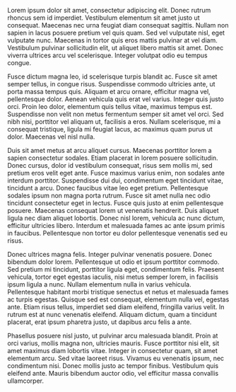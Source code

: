 Lorem ipsum dolor sit amet, consectetur adipiscing elit. Donec rutrum rhoncus sem id imperdiet. Vestibulum elementum sit amet justo ut consequat. Maecenas nec urna feugiat diam consequat sagittis. Nullam non sapien in lacus posuere pretium vel quis quam. Sed vel vulputate nisl, eget vulputate nunc. Maecenas in tortor quis eros mattis pulvinar at vel diam. Vestibulum pulvinar sollicitudin elit, ut aliquet libero mattis sit amet. Donec viverra ultrices arcu vel scelerisque. Integer volutpat odio eu tempus congue.

Fusce dictum magna leo, id scelerisque turpis blandit ac. Fusce sit amet semper tellus, in congue risus. Suspendisse commodo ultricies ante, ut porta massa tempus quis. Aliquam et arcu ornare, efficitur magna vel, pellentesque dolor. Aenean vehicula quis erat vel varius. Integer quis justo orci. Proin leo dolor, elementum quis tellus vitae, maximus tempus est. Suspendisse non velit non metus fermentum semper sit amet vel orci. Sed nibh nisi, porttitor vel aliquam ut, facilisis a eros. Nullam scelerisque, mi a consequat tristique, ligula mi feugiat lacus, ac maximus quam purus ut dolor. Maecenas vel nisl nulla.

Duis sit amet metus at arcu aliquet cursus. Maecenas porttitor lorem a sapien consectetur sodales. Etiam placerat in lorem posuere sollicitudin. Donec cursus, dolor id vestibulum consequat, risus sem mollis mi, sed pretium eros velit eget ante. Fusce maximus varius enim, non sodales ante interdum porttitor. Suspendisse dui dui, condimentum eget tincidunt vitae, tincidunt a arcu. Donec faucibus vitae leo eget pretium. Pellentesque sodales ipsum non magna porta rutrum. Fusce sit amet nulla nec odio tincidunt consectetur eget in lectus. Fusce quis justo at enim pellentesque posuere. Maecenas consequat lorem ut venenatis hendrerit. Duis aliquet ligula nec diam aliquet lobortis. Donec nisl lorem, vehicula ac nunc dictum, efficitur ultricies libero. Interdum et malesuada fames ac ante ipsum primis in faucibus. Pellentesque non tortor eu dolor pellentesque venenatis sed eu risus.

Donec ultrices magna felis. Integer pulvinar venenatis posuere. Donec bibendum dolor lorem. Pellentesque ut odio et ipsum porttitor commodo. Sed pretium mi tincidunt, porttitor ligula eget, condimentum felis. Praesent vehicula, tortor eget egestas iaculis, nisi metus semper lorem, in facilisis ipsum ligula a nunc. Nullam elementum nulla in varius vehicula. Pellentesque habitant morbi tristique senectus et netus et malesuada fames ac turpis egestas. Quisque sed est consequat, elementum nulla vel, egestas ante. Etiam risus tellus, imperdiet sed diam eleifend, fringilla varius velit. In rutrum est at nunc venenatis eleifend. Aliquam dictum, quam a tincidunt placerat, erat ipsum pharetra justo, ut dapibus arcu felis a ante.

Phasellus posuere nisl justo, ut pulvinar arcu malesuada blandit. Proin at orci varius, mollis magna non, ultricies mauris. Fusce porttitor nisi elit, sit amet maximus diam lobortis vitae. Integer in consectetur quam, sit amet elementum arcu. Sed vitae laoreet risus. Vivamus eu venenatis ipsum, nec condimentum nisi. Donec mollis justo ac tempor finibus. Vestibulum quis eleifend ante. Mauris bibendum auctor odio, vel efficitur massa convallis ullamcorper.

